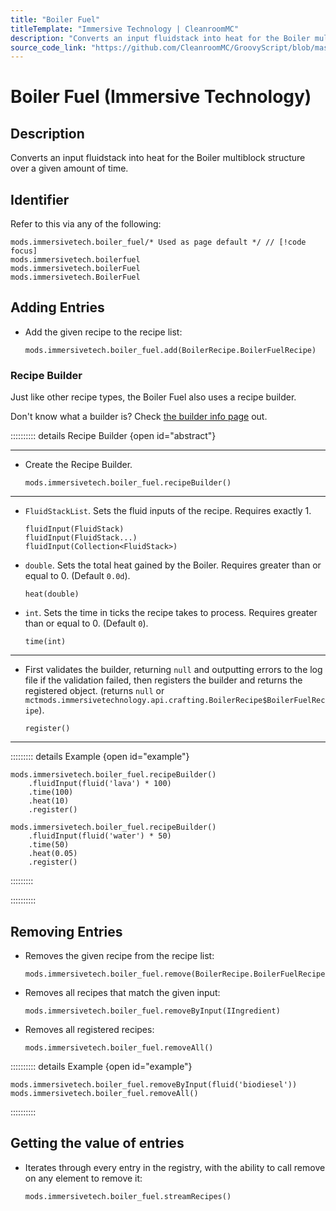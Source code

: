 ```yaml
---
title: "Boiler Fuel"
titleTemplate: "Immersive Technology | CleanroomMC"
description: "Converts an input fluidstack into heat for the Boiler multiblock structure over a given amount of time."
source_code_link: "https://github.com/CleanroomMC/GroovyScript/blob/master/src/main/java/com/cleanroommc/groovyscript/compat/mods/immersivetechnology/BoilerFuel.java"
---
```


# Boiler Fuel (Immersive Technology)

## Description

Converts an input fluidstack into heat for the Boiler multiblock structure over a given amount of time.

## Identifier

Refer to this via any of the following:

```groovy:no-line-numbers {1}
mods.immersivetech.boiler_fuel/* Used as page default */ // [!code focus]
mods.immersivetech.boilerfuel
mods.immersivetech.boilerFuel
mods.immersivetech.BoilerFuel
```


## Adding Entries

- Add the given recipe to the recipe list:

    ```groovy:no-line-numbers
    mods.immersivetech.boiler_fuel.add(BoilerRecipe.BoilerFuelRecipe)
    ```


### Recipe Builder

Just like other recipe types, the Boiler Fuel also uses a recipe builder.

Don't know what a builder is? Check [the builder info page](../../getting_started/builder.md) out.

:::::::::: details Recipe Builder {open id="abstract"}

---

- Create the Recipe Builder.

    ```groovy:no-line-numbers
    mods.immersivetech.boiler_fuel.recipeBuilder()
    ```

---

- `FluidStackList`. Sets the fluid inputs of the recipe. Requires exactly 1.

    ```groovy:no-line-numbers
    fluidInput(FluidStack)
    fluidInput(FluidStack...)
    fluidInput(Collection<FluidStack>)
    ```

- `double`. Sets the total heat gained by the Boiler. Requires greater than or equal to 0. (Default `0.0d`).

    ```groovy:no-line-numbers
    heat(double)
    ```

- `int`. Sets the time in ticks the recipe takes to process. Requires greater than or equal to 0. (Default `0`).

    ```groovy:no-line-numbers
    time(int)
    ```

---

- First validates the builder, returning `null` and outputting errors to the log file if the validation failed, then registers the builder and returns the registered object. (returns `null` or `mctmods.immersivetechnology.api.crafting.BoilerRecipe$BoilerFuelRecipe`).

    ```groovy:no-line-numbers
    register()
    ```

---

::::::::: details Example {open id="example"}
```groovy:no-line-numbers
mods.immersivetech.boiler_fuel.recipeBuilder()
    .fluidInput(fluid('lava') * 100)
    .time(100)
    .heat(10)
    .register()

mods.immersivetech.boiler_fuel.recipeBuilder()
    .fluidInput(fluid('water') * 50)
    .time(50)
    .heat(0.05)
    .register()
```

:::::::::

::::::::::

## Removing Entries

- Removes the given recipe from the recipe list:

    ```groovy:no-line-numbers
    mods.immersivetech.boiler_fuel.remove(BoilerRecipe.BoilerFuelRecipe)
    ```

- Removes all recipes that match the given input:

    ```groovy:no-line-numbers
    mods.immersivetech.boiler_fuel.removeByInput(IIngredient)
    ```

- Removes all registered recipes:

    ```groovy:no-line-numbers
    mods.immersivetech.boiler_fuel.removeAll()
    ```

:::::::::: details Example {open id="example"}
```groovy:no-line-numbers
mods.immersivetech.boiler_fuel.removeByInput(fluid('biodiesel'))
mods.immersivetech.boiler_fuel.removeAll()
```

::::::::::

## Getting the value of entries

- Iterates through every entry in the registry, with the ability to call remove on any element to remove it:

    ```groovy:no-line-numbers
    mods.immersivetech.boiler_fuel.streamRecipes()
    ```
